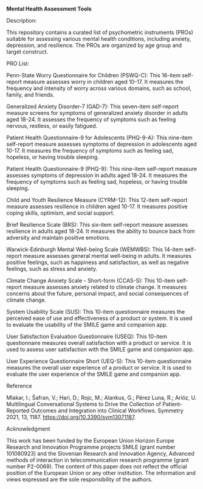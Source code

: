 
<b>Mental Health Assessment Tools</b>

Description:

This repository contains a curated list of psychometric instruments (PROs) suitable for assessing various mental health conditions, including anxiety, depression, and resilience. The PROs are organized by age group and target construct.

PRO List:

Penn-State Worry Questionnaire for Children (PSWQ-C): This 16-item self-report measure assesses worry in children aged 10-17. It measures the frequency and intensity of worry across various domains, such as school, family, and friends.

Generalized Anxiety Disorder-7 (GAD-7): This seven-item self-report measure screens for symptoms of generalized anxiety disorder in adults aged 18-24. It assesses the frequency of symptoms such as feeling nervous, restless, or easily fatigued.

Patient Health Questionnaire-9 for Adolescents (PHQ-9-A): This nine-item self-report measure assesses symptoms of depression in adolescents aged 10-17. It measures the frequency of symptoms such as feeling sad, hopeless, or having trouble sleeping.

Patient Health Questionnaire-9 (PHQ-9): This nine-item self-report measure assesses symptoms of depression in adults aged 18-24. It measures the frequency of symptoms such as feeling sad, hopeless, or having trouble sleeping.

Child and Youth Resilience Measure (CYRM-12): This 12-item self-report measure assesses resilience in children aged 10-17. It measures positive coping skills, optimism, and social support.

Brief Resilience Scale (BRS): This six-item self-report measure assesses resilience in adults aged 18-24. It measures the ability to bounce back from adversity and maintain positive emotions.

Warwick-Edinburgh Mental Well-being Scale (WEMWBS): This 14-item self-report measure assesses general mental well-being in adults. It measures positive feelings, such as happiness and satisfaction, as well as negative feelings, such as stress and anxiety.

Climate Change Anxiety Scale - Short-form (CCAS-S): This 10-item self-report measure assesses anxiety related to climate change. It measures concerns about the future, personal impact, and social consequences of climate change.

System Usability Scale (SUS): This 10-item questionnaire measures the perceived ease of use and effectiveness of a product or system. It is used to evaluate the usability of the SMILE game and companion app.

User Satisfaction Evaluation Questionnaire (USEQ): This 10-item questionnaire measures overall satisfaction with a product or service. It is used to assess user satisfaction with the SMILE game and companion app.

User Experience Questionnaire Short (UEQ-S): This 10-item questionnaire measures the overall user experience of a product or service. It is used to evaluate the user experience of the SMILE game and companion app.

Reference

Mlakar, I.; Šafran, V.; Hari, D.; Rojc, M.; Alankus, G.; Pérez Luna, R.; Ariöz, U. Multilingual Conversational Systems to Drive the Collection of Patient-Reported Outcomes and Integration into Clinical Workflows. Symmetry 2021, 13, 1187. https://doi.org/10.3390/sym13071187. 

Acknowledgment

This work has been funded by the European Union Horizon Europe Research and Innovation Programme projects SMILE (grant number 101080923) and the Slovenian Research and Innovation Agency, Advanced methods of interaction in telecommunication research programme (grant number P2-0069). The content of this paper does not reflect the official position of the European Union or any other institution. The information and views expressed are the sole responsibility of the authors.
